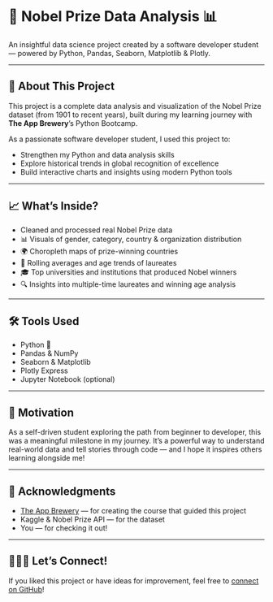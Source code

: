 # 🧠 Nobel Prize Data Analysis 📊  
An insightful data science project created by a software developer student — powered by Python, Pandas, Seaborn, Matplotlib & Plotly.

---

## 📌 About This Project

This project is a complete data analysis and visualization of the Nobel Prize dataset (from 1901 to recent years), built during my learning journey with **The App Brewery**’s Python Bootcamp.

As a passionate software developer student, I used this project to:
- Strengthen my Python and data analysis skills
- Explore historical trends in global recognition of excellence
- Build interactive charts and insights using modern Python tools

---

## 📈 What’s Inside?

- Cleaned and processed real Nobel Prize data
- 📊 Visuals of gender, category, country & organization distribution
- 🌍 Choropleth maps of prize-winning countries
- 🔄 Rolling averages and age trends of laureates
- 🎓 Top universities and institutions that produced Nobel winners
- 🔍 Insights into multiple-time laureates and winning age analysis

---

## 🛠️ Tools Used

- Python 🐍
- Pandas & NumPy
- Seaborn & Matplotlib
- Plotly Express
- Jupyter Notebook (optional)

---

## 🚀 Motivation

As a self-driven student exploring the path from beginner to developer, this was a meaningful milestone in my journey. It’s a powerful way to understand real-world data and tell stories through code — and I hope it inspires others learning alongside me!

---

## 🙌 Acknowledgments

- [The App Brewery](https://www.appbrewery.co/) — for creating the course that guided this project
- Kaggle & Nobel Prize API — for the dataset
- You — for checking it out!

---

## 👨🏻‍💻 Let’s Connect!

If you liked this project or have ideas for improvement, feel free to [connect on GitHub](https://github.com/yourusername)!
